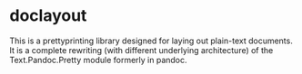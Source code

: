 # doclayout

This is a prettyprinting library designed for laying out
plain-text documents.  It is a complete rewriting (with
different underlying architecture) of the Text.Pandoc.Pretty
module formerly in pandoc.

